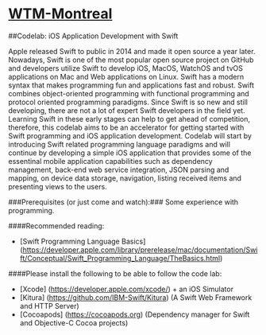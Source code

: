 # [WTM-Montreal](http://www.wtm-montreal.com) 
##Codelab: iOS Application Development with Swift

Apple released Swift to public in 2014 and made it open source a year later. Nowadays, Swift is one of the most popular open source project on GitHub and developers utilize Swift to develop iOS, MacOS, WatchOS and tvOS applications on Mac and Web applications on Linux. Swift has a modern syntax that makes programming fun and applications fast and robust. Swift combines object-oriented programming with functional programming and protocol oriented programming paradigms. Since Swift is so new and still developing, there are not a lot of expert Swift developers in the field yet. Learning Swift in these early stages can help to get ahead of competition, therefore, this codelab aims to be an accelerator for getting started with Swift programming and iOS application development. Codelab will start by introducing Swift related programming language paradigms and will continue by developing a simple iOS application that provides some of the essentinal mobile application capabilities such as dependency management, back-end web service integration, JSON parsing and mapping, on device data storage, navigation, listing received items and presenting views to the users.

###Prerequisites (or just come and watch):###
Some experience with programming.

####Recommended reading:

- [Swift Programming Language Basics] (https://developer.apple.com/library/prerelease/mac/documentation/Swift/Conceptual/Swift_Programming_Language/TheBasics.html)

####Please install the following to be able to follow the code lab:
- [Xcode] (https://developer.apple.com/xcode/) + an iOS Simulator
- [Kitura] (https://github.com/IBM-Swift/Kitura) (A Swift Web Framework and HTTP Server)
- [Cocoapods] (https://cocoapods.org) (Dependency manager for Swift and Objective-C Cocoa projects)


